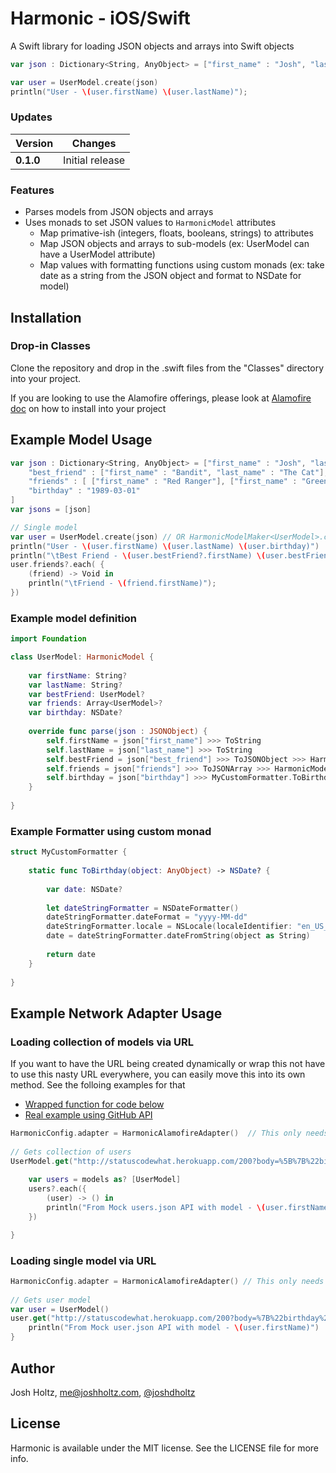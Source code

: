 # Harmonic - iOS/Swift

A Swift library for loading JSON objects and arrays into Swift objects

```swift
var json : Dictionary<String, AnyObject> = ["first_name" : "Josh", "last_name" : "Holtz"];

var user = UserModel.create(json)
println("User - \(user.firstName) \(user.lastName)");
```

### Updates

Version | Changes
--- | ---
**0.1.0** | Initial release

### Features
- Parses models from JSON objects and arrays
- Uses monads to set JSON values to `HarmonicModel` attributes
    - Map primative-ish (integers, floats, booleans, strings) to attributes
    - Map JSON objects and arrays to sub-models (ex: UserModel can have a UserModel attribute)
    - Map values with formatting functions using custom monads (ex: take date as a string from the JSON object and format to NSDate for model)

## Installation

### Drop-in Classes
Clone the repository and drop in the .swift files from the "Classes" directory into your project.

If you are looking to use the Alamofire offerings, please look at [Alamofire doc](https://github.com/Alamofire/Alamofire) on how to install into your project

## Example Model Usage

```swift
var json : Dictionary<String, AnyObject> = ["first_name" : "Josh", "last_name" : "Holtz",
    "best_friend" : ["first_name" : "Bandit", "last_name" : "The Cat"],
    "friends" : [ ["first_name" : "Red Ranger"], ["first_name" : "Green Ranger"] ],
    "birthday" : "1989-03-01"
]
var jsons = [json]

// Single model
var user = UserModel.create(json) // OR HarmonicModelMaker<UserModel>.createModel(json)
println("User - \(user.firstName) \(user.lastName) \(user.birthday)")
println("\tBest Friend - \(user.bestFriend?.firstName) \(user.bestFriend?.lastName)")
user.friends?.each( {
    (friend) -> Void in
    println("\tFriend - \(friend.firstName)");
})
```

### Example model definition

```swift
import Foundation

class UserModel: HarmonicModel {
    
    var firstName: String?
    var lastName: String?
    var bestFriend: UserModel?
    var friends: Array<UserModel>?
    var birthday: NSDate?
    
    override func parse(json : JSONObject) {
        self.firstName = json["first_name"] >>> ToString
        self.lastName = json["last_name"] >>> ToString
        self.bestFriend = json["best_friend"] >>> ToJSONObject >>> HarmonicModelMaker<UserModel>.createModel
        self.friends = json["friends"] >>> ToJSONArray >>> HarmonicModelMaker<UserModel>.createCollection
        self.birthday = json["birthday"] >>> MyCustomFormatter.ToBirthday
    }
    
}
```

### Example Formatter using custom monad

```swift
struct MyCustomFormatter {
    
    static func ToBirthday(object: AnyObject) -> NSDate? {
        
        var date: NSDate?
        
        let dateStringFormatter = NSDateFormatter()
        dateStringFormatter.dateFormat = "yyyy-MM-dd"
        dateStringFormatter.locale = NSLocale(localeIdentifier: "en_US_POSIX")
        date = dateStringFormatter.dateFromString(object as String)
        
        return date
    }
    
}
```

## Example Network Adapter Usage

### Loading collection of models via URL

If you want to have the URL being created dynamically or wrap this not have to use this nasty URL everywhere, you can easily move this into its own method. See the folloing examples for that
- [Wrapped function for code below](https://github.com/RokkinCat/harmonic/blob/master/Harmonic/UserModel.swift#L28)
- [Real example using GitHub API](https://github.com/RokkinCat/harmonic/blob/master/Examples/GithubExample/GithubExample/UserModel.swift#L43)

```swift
HarmonicConfig.adapter = HarmonicAlamofireAdapter()  // This only needs to get done once (probably in AppDelegate)
        
// Gets collection of users
UserModel.get("http://statuscodewhat.herokuapp.com/200?body=%5B%7B%22birthday%22%3A%221989-03-01%22%2C%22first_name%22%3A%22Josh%22%2C%22friends%22%3A%5B%7B%22first_name%22%3A%22Red%2520Ranger%22%7D%2C%7B%22first_name%22%3A%22Green%2520Ranger%22%7D%5D%2C%22last_name%22%3A%22Holtz%22%2C%22best_friend%22%3A%7B%22first_name%22%3A%22Bandit%22%2C%22last_name%22%3A%22The%2520Cat%22%7D%7D%5D") {(request, response, models, error) in
    
    var users = models as? [UserModel]
    users?.each({
        (user) -> () in
        println("From Mock users.json API with model - \(user.firstName)")
    })

}
```

### Loading single model via URL

```swift
HarmonicConfig.adapter = HarmonicAlamofireAdapter() // This only needs to get done once (probably in AppDelegate)
        
// Gets user model
var user = UserModel()
user.get("http://statuscodewhat.herokuapp.com/200?body=%7B%22birthday%22%3A%221989-03-01%22%2C%22first_name%22%3A%22Josh%22%2C%22friends%22%3A%5B%7B%22first_name%22%3A%22Red%2520Ranger%22%7D%2C%7B%22first_name%22%3A%22Green%2520Ranger%22%7D%5D%2C%22last_name%22%3A%22Holtz%22%2C%22best_friend%22%3A%7B%22first_name%22%3A%22Bandit%22%2C%22last_name%22%3A%22The%2520Cat%22%7D%7D") {(request, response, model, error) in
    println("From Mock user.json API with model - \(user.firstName)")
}
```

## Author

Josh Holtz, me@joshholtz.com, [@joshdholtz](https://twitter.com/joshdholtz)

## License

Harmonic is available under the MIT license. See the LICENSE file for more info.
